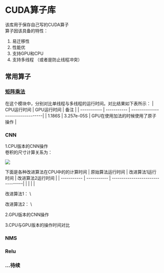 # CUDA算子库
该库用于保存自己写的CUDA算子 \
算子因该具备的特性： 
1. 易迁移性
2. 性能优
3. 支持GPU和CPU
4. 支持多线程 （或者是防止线程冲突）
   

## 常用算子

### [矩阵乘法](https://github.com/WuZhongQing/CUDA/tree/main/%E7%9F%A9%E9%98%B5%E4%B9%98%E6%B3%95%E5%AE%9E%E9%AA%8C)
在这个模块中，分别对比单线程与多线程的运行时间。对比结果如下表所示：
| CPU运行时间 | GPU运行时间 | 备注                             |
| ----------- | ----------- | ---------------------------------|
|  1.186S     |  3.257e-05S  | GPU在使用加法的时候使用了原子操作  |



### CNN
1.CPU版本的CNN操作 \
卷积的尺寸计算关系为： 

![](https://latex.codecogs.com/svg.latex?&space;Output=\frac{(Input-Kernal_size&plus;2*Pad)}{Stride}&plus;1)

下面是各种改进算法在CPU中的的计算时间
| 原始算法运行时间 | 改进算法1运行时间 | 改进算法2运行时间                             |
| ----------- | ----------- | ---------------------------------|
|       |    |   |

改进算法1： \

改进算法2： \





2.GPU版本的CNN操作

3.CPU与GPU版本的操作时间对比


### NMS

### Relu

### ...待续
